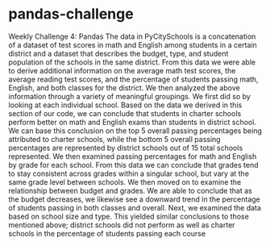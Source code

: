 # pandas-challenge
Weekly Challenge 4: Pandas
The data in PyCitySchools is a concatenation of a dataset of test scores in math and English among students in a certain district and a dataset that describes the budget, type, and student population of the schools in the same district. From this data we were able to derive additional information on the average math test scores, the average reading test scores, and the percentage of students passing math, English, and both classes for the district. We then analyzed the above information through a variety of meaningful groupings. We first did so by looking at each individual school. Based on the data we derived in this section of our code, we can conclude that students in charter schools perform better on math and English exams than students in district school. We can base this conclusion on the top 5 overall passing percentages being attributed to charter schools, while the bottom 5 overall passing percentages are represented by district schools out of 15 total schools represented. We then examined passing percentages for math and English by grade for each school. From this data we can conclude that grades tend to stay consistent across grades within a singular school, but vary at the same grade level between schools.
We then moved on to examine the relationship between budget and grades. We are able to conclude that as the budget decreases, we likewise see a downward trend in the percentage of students passing in both classes and overall. Next, we examined the data based on school size and type. This yielded similar conclusions to those mentioned above; district schools did not perform as well as charter schools in the percentage of students passing each course
